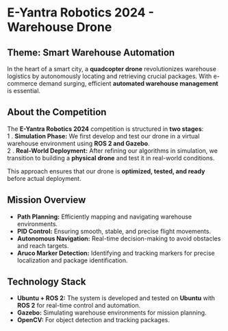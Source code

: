 # E-Yantra Robotics 2024 - Warehouse Drone 

## **Theme: Smart Warehouse Automation**  
In the heart of a smart city, a **quadcopter drone** revolutionizes warehouse logistics by autonomously locating and retrieving crucial packages. With e-commerce demand surging, efficient **automated warehouse management** is essential.  

## **About the Competition**  
The **E-Yantra Robotics 2024** competition is structured in **two stages**:  
1️ . **Simulation Phase:** We first develop and test our drone in a virtual warehouse environment using **ROS 2 and Gazebo**.  
2️ . **Real-World Deployment:** After refining our algorithms in simulation, we transition to building a **physical drone** and test it in real-world conditions.  

This approach ensures that our drone is **optimized, tested, and ready** before actual deployment. 

## **Mission Overview**  
- **Path Planning:** Efficiently mapping and navigating warehouse environments.  
- **PID Control:** Ensuring smooth, stable, and precise flight movements.  
- **Autonomous Navigation:** Real-time decision-making to avoid obstacles and reach targets.  
- **Aruco Marker Detection:** Identifying and tracking markers for precise localization and package identification.

## **Technology Stack**  
- **Ubuntu + ROS 2:** The system is developed and tested on **Ubuntu** with **ROS 2** for real-time control and automation.  
- **Gazebo:** Simulating warehouse environments for mission planning.  
- **OpenCV:** For object detection and tracking packages.  
